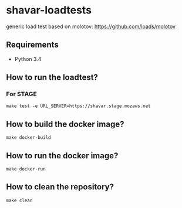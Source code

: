 # shavar-loadtests

generic load test based on molotov: https://github.com/loads/molotov

## Requirements

- Python 3.4


## How to run the loadtest?

### For STAGE 

    make test -e URL_SERVER=https://shavar.stage.mozaws.net


## How to build the docker image?

    make docker-build


## How to run the docker image?

    make docker-run


## How to clean the repository?

    make clean
